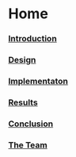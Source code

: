 # Home
### [Introduction](introduction.md)
### [Design](design.md)
### [Implementaton](implementation.md)
### [Results](results.md)
### [Conclusion](conclusion.md)
### [The Team](team.md)
